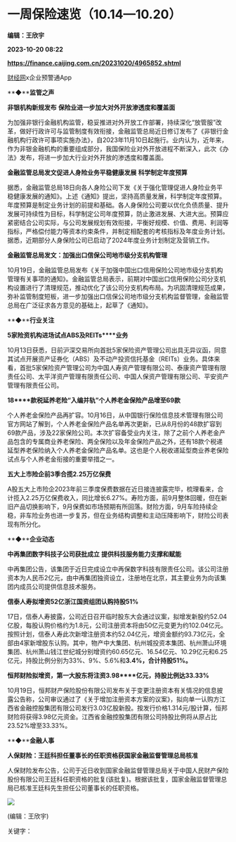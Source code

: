 # 一周保险速览（10.14—10.20）
**编辑：王欣宇**

**2023-10-20 08:22**

**https://finance.caijing.com.cn/20231020/4965852.shtml**

[财经网](http://www.caijing.com.cn/)x企业预警通App

**◆****监管之声**

**非银机构新规发布** **保险业进一步加大对外开放渗透度和覆盖面**

为加强非银行金融机构监管，稳妥推进对外开放工作部署，持续深化“放管服”改革，做好行政许可与监管制度有效衔接，金融监管总局近日修订发布了《非银行金融机构行政许可事项实施办法》，自2023年11月10日起施行。业内认为，近年来，作为非银金融机构的重要组成部分，我国保险业对外开放进程不断深入，此次《办法》发布，将进一步加大行业对外开放的渗透度和覆盖面。

**金融监管总局发文促进人身险业务平稳健康发展** **科学制定年度预算**

据悉，金融监管总局18日向各人身险公司下发《关于强化管理促进人身险业务平稳健康发展的通知》。上述《通知》提出，坚持高质量发展，科学制定年度预算。年度预算是制定业务计划的前提和基础。各人身保险公司要以优化负债质量、提升发展可持续性为目标，科学制定公司年度预算，防止激进发展、大进大出。预算应紧密结合公司实际，与公司发展规划有效衔接，平衡好规模、价值、费用、利润等指标，严格偿付能力等资本约束条件，并制定相配套的考核指标及年度业务计划。据悉，近期部分人身保险公司已启动了2024年度业务计划制定及营销工作。

**金融监管总局发文：加强出口信保公司地市级分支机构管理**

10月19日，金融监管总局发布《关于加强中国出口信用保险公司地市级分支机构管理有关事项的通知》。金融监管总局表示，前期对中国出口信用保险公司分支机构设置进行了清理规范，推动优化了该公司分支机构布局。为巩固清理规范成果，弥补监管制度短板，进一步加强出口信保公司地市级分支机构监督管理，金融监管总局在广泛征求各方意见的基础上，起草了《通知》。

**◆****行业关注**

**5****家险资机构进场试点ABS****及REITs****业务**

10月13日获悉，日前沪深交易所向首批5家保险资产管理公司出具无异议函，同意其试点开展资产证券化（ABS）及不动产投资信托基金（REITs）业务。具体来看，首批5家保险资产管理公司为中国人寿资产管理有限公司、泰康资产管理有限责任公司、太平洋资产管理有限责任公司、中国人保资产管理有限公司、平安资产管理有限责任公司。

**18****款税延养老险“入编并轨”****个人养老金保险产品增至69****款**

个人养老金保险产品再扩容。10月16日，从中国银行保险信息技术管理有限公司官方网站了解到，个人养老金保险产品名单再次更新，已从8月份的48款扩容到69款产品，涉及22家保险公司。本次扩容备受业内关注，除了之前个人养老金产品包含的专属商业养老保险、两全保险以及年金保险产品之外，还有18款个税递延型养老保险纳入个人养老金保险产品名单。这也是个人税收递延型商业养老保险试点与个人养老金衔接的重要举措之一。

**五大上市险企前3季合揽2.25万亿保费**

A股五大上市险企2023年前三季度保费数据在近日接连披露完毕，梳理看来，合计揽入2.25万亿保费收入，同比增长6.27%。寿险方面，前9月整体回暖，但在新旧产品切换影响下，9月保费如市场预期有所回落。财险方面，9月车险持续企稳，非车险业务也进一步复苏，但在业务结构调整和主动压降影响下，财险公司表现有所分化。

**◆****企业动态**

**中再集团数字科技子公司获批成立** **提供科技服务能力支撑和赋能**

中再集团公告，该集团于近日完成设立中再保数字科技有限责任公司。该公司注册资本为人民币2亿元，由中再集团独资设立，注册地在北京，其主要业务为向该集团内成员公司提供信息技术服务。

**信泰人寿拟增资52****亿****浙江国资组团认购持股51%**

17日，信泰人寿披露，公司近日召开临时股东大会通过议案，拟增发新股约52.04亿股，每股认购价格约为1.8元，公司注册资本将由50亿元变更为约102.04亿元。按照计划，信泰人寿此次新增注册资本约52.04亿元，增资金额约93.73亿元，全部由4家新增股东认购。其中，物产中大集团、杭州城投资本集团、杭州萧山环境集团、杭州萧山钱江世纪城分别增资约60.65亿元、16.54亿元、10.29亿元和6.25亿元，持股比例分别为33%、9%、5.6%和**3.4%****，合计持股51%****。**

**恒邦财险拟增资，第一大股东将注资3.98****亿元，持股比例达33.33%**

10月19日，恒邦财产保险股份有限公司发布关于变更注册资本有关情况的信息披露公告称，公司审议通过了《关于增加注册资本方案的议案》，拟向单一认购方江西省金融控股集团有限公司发行3.03亿股新股。按发行价格1.314元/股计算，恒邦财险将获得3.98亿元资金。江西省金融控股集团有限公司持股比例将从原占比23.52%增至33.33%。

**◆****金融人事**

**人保财险：王廷科担任董事长的任职资格获国家金融监督管理总局核准**

人保财险发布公告，公司于近日收到国家金融监督管理总局关于中国人民财产保险股份有限公司王廷科任职资格的批复(该批复)。根据该批复，国家金融监督管理总局已核准王廷科先生担任公司董事长的任职资格。

![](https://tx1.cdn.caijing.com.cn/2014-03-27/114048455.jpg)

(编辑：王欣宇)

关键字：